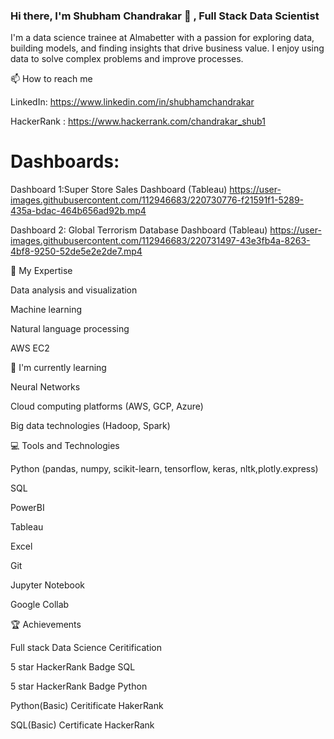 <!--
**chandrakar-shubham/chandrakar-shubham** is a ✨ _special_ ✨ repository because its `README.md` (this file) appears on your GitHub profile.

Here are some ideas to get you started:

- 🔭 I’m currently working on ...
- 🌱 I’m currently learning ...
- 👯 I’m looking to collaborate on ...
- 🤔 I’m looking for help with ...
- 💬 Ask me about ...
- 📫 How to reach me: ...
- 😄 Pronouns: ...
- ⚡ Fun fact: ...
-->

### Hi there, I'm Shubham Chandrakar 👋 , Full Stack Data Scientist
I'm a data science trainee at Almabetter with a passion for exploring data, building models, and finding insights that drive business value. I enjoy using data to solve complex problems and improve processes.

📫 How to reach me

LinkedIn: https://www.linkedin.com/in/shubhamchandrakar

HackerRank : https://www.hackerrank.com/chandrakar_shub1

# Dashboards:

Dashboard 1:Super Store Sales Dashboard (Tableau)
https://user-images.githubusercontent.com/112946683/220730776-f21591f1-5289-435a-bdac-464b656ad92b.mp4

Dashboard 2: Global Terrorism Database Dashboard (Tableau)
https://user-images.githubusercontent.com/112946683/220731497-43e3fb4a-8263-4bf8-9250-52de5e2e2de7.mp4

🔭 My Expertise

Data analysis and visualization

Machine learning

Natural language processing

AWS EC2

🌱 I'm currently learning

Neural Networks

Cloud computing platforms (AWS, GCP, Azure)

Big data technologies (Hadoop, Spark)

💻 Tools and Technologies

Python (pandas, numpy, scikit-learn, tensorflow, keras, nltk,plotly.express)

SQL

PowerBI

Tableau

Excel

Git

Jupyter Notebook

Google Collab

🏆 Achievements

Full stack Data Science Ceritification

5 star HackerRank Badge SQL

5 star HackerRank Badge Python

Python(Basic) Ceritificate HakerRank

SQL(Basic) Certificate HackerRank


<!--
---📈 GitHub Stats
Your Name's GitHub stats

----📚 Latest Blog Posts
[Title of Blog Post 1](Link to Blog Post 1)
[Title of Blog Post 2](Link to Blog Post 2)
[Title of Blog Post 3](Link to Blog Post 3)
Feel free to connect with me and let's discuss how data science can create value for your business!
-->
